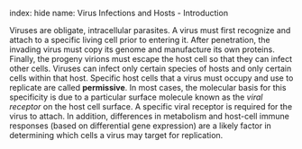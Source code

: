 index: hide
name: Virus Infections and Hosts - Introduction

Viruses are obligate, intracellular parasites. A virus must first recognize and attach to a specific living cell prior to entering it. After penetration, the invading virus must copy its genome and manufacture its own proteins. Finally, the progeny virions must escape the host cell so that they can infect other cells. Viruses can infect only certain species of hosts and only certain cells within that host. Specific host cells that a virus must occupy and use to replicate are called  **permissive**. In most cases, the molecular basis for this specificity is due to a particular surface molecule known as the  *viral receptor* on the host cell surface. A specific viral receptor is required for the virus to attach. In addition, differences in metabolism and host-cell immune responses (based on differential gene expression) are a likely factor in determining which cells a virus may target for replication.
